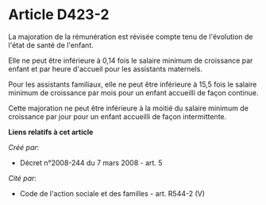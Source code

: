# Article D423-2

La majoration de la rémunération est révisée compte tenu de l'évolution de l'état de santé de l'enfant. 

Elle ne peut être inférieure à 0,14 fois le salaire minimum de croissance par enfant et par heure d'accueil pour les
assistants maternels. 

Pour les assistants familiaux, elle ne peut être inférieure à 15,5 fois le salaire minimum de croissance par mois pour un
enfant accueilli de façon continue. 

Cette majoration ne peut être inférieure à la moitié du salaire minimum de croissance par jour pour un enfant accueilli de
façon intermittente.

**Liens relatifs à cet article**

_Créé par_:

  - Décret n°2008-244 du 7 mars 2008 - art. 5

_Cité par_:

  - Code de l'action sociale et des familles - art. R544-2 (V)
